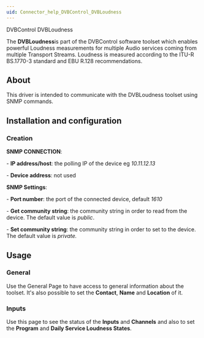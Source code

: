 ```yaml
---
uid: Connector_help_DVBControl_DVBLoudness
---
```


DVBControl DVBLoudness

The **DVBLoudness**is part of the DVBControl software toolset which enables powerful Loudness measurements for multiple Audio services coming from multiple Transport Streams. Loudness is measured according to the ITU-R BS.1770-3 standard and EBU R.128 recommendations.

## About

This driver is intended to communicate with the DVBLoudness toolset using SNMP commands.

## Installation and configuration

### Creation

**SNMP CONNECTION**:

\- **IP address/host**: the polling IP of the device eg *10.11.12.13*

\- **Device address**: not used

**SNMP Settings**:

\- **Port number**: the port of the connected device, default *1610*

\- **Get community string**: the community string in order to read from the device. The default value is *public*.

\- **Set community string**: the community string in order to set to the device. The default value is *private.*

## Usage

### General

Use the General Page to have access to general information about the toolset. It's also possible to set the **Contact**, **Name** and **Location** of it.

### Inputs

Use this page to see the status of the **Inputs** and **Channels** and also to set the **Program** and **Daily Service Loudness States**.
